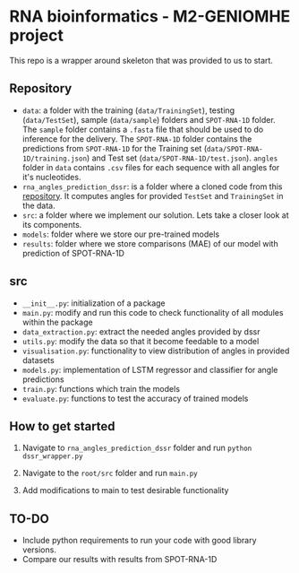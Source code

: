 # RNA bioinformatics - M2-GENIOMHE project

This repo is a wrapper around skeleton that was provided to us to start.

## Repository

- `data`: a folder with the training (`data/TrainingSet`), testing (`data/TestSet`), sample (`data/sample`) folders and `SPOT-RNA-1D` folder.
  The `sample` folder contains a `.fasta` file that should be used to do inference for the delivery.
  The `SPOT-RNA-1D` folder contains the predictions from `SPOT-RNA-1D` for the Training set (`data/SPOT-RNA-1D/training.json`) and Test set (`data/SPOT-RNA-1D/test.json`). `angles` folder in `data` contains `.csv` files for each sequence with all angles for it's nucleotides.
- `rna_angles_prediction_dssr`: is a folder where a cloned code from this [repository](https://github.com/EvryRNA/rna_angles_prediction_dssr/tree/main). It computes angles for provided `TestSet` and `TrainingSet` in the data.
- `src`: a folder where we implement our solution. Lets take a closer look at its components.
- `models`: folder where we store our pre-trained models
- `results`: folder where we store comparisons (MAE) of our model with prediction of SPOT-RNA-1D

## src

- `__init__.py`: initialization of a package
- `main.py`: modify and run this code to check functionality of all modules within the package
- `data_extraction.py`: extract the needed angles provided by dssr
- `utils.py`: modify the data so that it become feedable to a model
- `visualisation.py`: functionality to view distribution of angles in provided datasets
- `models.py`: implementation of LSTM regressor and classifier for angle predictions
- `train.py`: functions which train the models
- `evaluate.py`: functions to test the accuracy of trained models

## How to get started

1. Navigate to `rna_angles_prediction_dssr` folder and run `python dssr_wrapper.py`

2. Navigate to the `root/src` folder and run `main.py`

3. Add modifications to main to test desirable functionality

## TO-DO

- Include python requirements to run your code with good library versions.
- Compare our results with results from SPOT-RNA-1D

